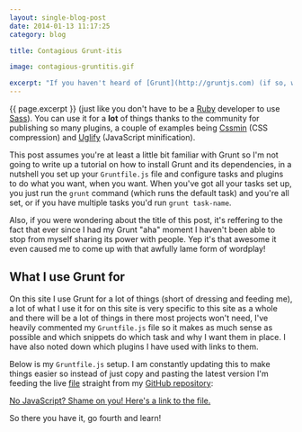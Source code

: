 ```yaml
---
layout: single-blog-post
date: 2014-01-13 11:17:25
category: blog

title: Contagious Grunt-itis

image: contagious-gruntitis.gif

excerpt: "If you haven't heard of [Grunt](http://gruntjs.com) (if so, where have you been hiding?), it's a task runner powered by JavaScript and [Node.js](http://nodejs.org), don't worry, you don't have to be a JavaScript / Node.js developer to use Grunt"
---
```


{{ page.excerpt }} (just like you don't have to be a [Ruby](http://ruby-lang.org) developer to use [Sass](http://sass-lang.com)). You can use it for a **lot** of things thanks to the community for publishing so many plugins, a couple of examples being [Cssmin](http://github.com/gruntjs/grunt-contrib-cssmin) (CSS compression) and [Uglify](http://github.com/gruntjs/grunt-contrib-uglify) (JavaScript minification).

This post assumes you're at least a little bit familiar with Grunt so I'm not going to write up a tutorial on how to install Grunt and its dependencies, in a nutshell you set up your `Gruntfile.js` file and configure tasks and plugins to do what you want, when you want. When you've got all your tasks set up, you just run the `grunt` command (which runs the default task) and you're all set, or if you have multiple tasks you'd run `grunt task-name`.

Also, if you were wondering about the title of this post, it's reffering to the fact that ever since I had my Grunt "aha" moment I haven't been able to stop from myself sharing its power with people. Yep it's that awesome it even caused me to come up with that awfully lame form of wordplay!

## What I use Grunt for

On this site I use Grunt for a lot of things (short of dressing and feeding me), a lot of what I use it for on this site is very specific to this site as a whole and there will be a lot of things in there most projects won't need, I've heavily commented my `Gruntfile.js` file so it makes as much sense as possible and which snippets do which task and why I want them in place. I have also noted down which plugins I have used with links to them.

Below is my `Gruntfile.js` setup. I am constantly updating this to make things easier so instead of just copy and pasting the latest version I'm feeding the live [file](http://github.com/tomblanchard/tomblanchard.co.uk/blob/master/Gruntfile.js) straight from my [GitHub repository](http://github.com/tomblanchard/tomblanchard.co.uk):

<script src="http://gist-it.appspot.com/github/tomblanchard/tomblanchard.co.uk/blob/master/Gruntfile.js?footer=minimal"></script>

<noscript><div class="flow"><p><a href="http://github.com/tomblanchard/tomblanchard.co.uk/blob/master/Gruntfile.js">No JavaScript? Shame on you! Here's a link to the file.</a></p></div></noscript>

So there you have it, go fourth and learn!